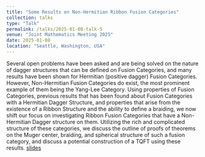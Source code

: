```yaml
---
title: "Some Results on Non-Hermitian Ribbon Fusion Categories"
collection: talks
type: "Talk"
permalink: /talks/2025-01-08-talk-5
venue: "Joint Mathematics Meeting 2025"
date: 2025-01-08
location: "Seattle, Washington, USA"
---
```


Several open problems have been asked and are being solved on the nature of dagger structures that can be defined on Fusion Categories, and many results have been shown for Hermitian (positive dagger) Fusion Categories. However, Non-Hermitian Fusion Categories do exist, the most prominent example of them being the Yang-Lee Category. Using properties of Fusion Categories, previous results that has been found about Fusion Categories with a Hermitian Dagger Structure, and properties that arise from the existence of a Ribbon Structure and the ability to define a braiding, we now shift our focus on investigating Ribbon Fusion Categories that have a Non-Hermitian Dagger structure on them. Utilizing the rich and complicated structure of these categories, we discuss the outline of proofs of theorems on the Muger center, braiding, and spherical structure of such a fusion category, and discuss a potential construction of a TQFT using these results. [slides](https://www.overleaf.com/read/qfrhqksdvrwn#dd7358)
